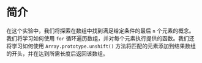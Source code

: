 # 简介

在这个实验中，我们将探索在数组中找到满足给定条件的最后 `n` 个元素的概念。我们将学习如何使用 `for` 循环遍历数组，并对每个元素执行提供的函数。我们还将学习如何使用 `Array.prototype.unshift()` 方法将匹配的元素添加到结果数组的开头，并在达到所需长度后返回该数组。
